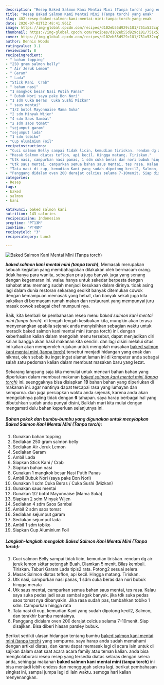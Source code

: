 ```yaml
---
description: "Resep Baked Salmon Kani Mentai Mini (Tanpa torch) yang enak"
title: "Resep Baked Salmon Kani Mentai Mini (Tanpa torch) yang enak"
slug: 402-resep-baked-salmon-kani-mentai-mini-tanpa-torch-yang-enak
date: 2020-07-02T12:48:41.961Z
image: https://img-global.cpcdn.com/recipes/d102eb55d929c181/751x532cq70/baked-salmon-kani-mentai-mini-tanpa-torch-foto-resep-utama.jpg
thumbnail: https://img-global.cpcdn.com/recipes/d102eb55d929c181/751x532cq70/baked-salmon-kani-mentai-mini-tanpa-torch-foto-resep-utama.jpg
cover: https://img-global.cpcdn.com/recipes/d102eb55d929c181/751x532cq70/baked-salmon-kani-mentai-mini-tanpa-torch-foto-resep-utama.jpg
author: Dennis Woods
ratingvalue: 3.1
reviewcount: 8
recipeingredient:
- " bahan topping"
- "250 gram salmon belly"
- " Air Jeruk Lemon"
- " Garam"
- " Lada"
- "Stick Kani  Crab"
- " bahan nasi"
- "1 mangkok besar Nasi Putih Panas"
- " Bubuk Nori saya pake Bon Nori"
- "1 sdm Cuka Beras  Cuka Sushi Mizkan"
- " saus mentai"
- "1/2 botol Mayonnaise Mama Suka"
- "2 sdm Minyak Wijen"
- "4 sdm Saos Sambal"
- "2 sdm saos tomat"
- "sejumput garam"
- "sejumput lada"
- "1 sdm tobiko"
- "Cup Aluminium Foil"
recipeinstructions:
- "Cuci salmon Belly sampai tidak licin, kemudian tiriskan. rendam dg air jeruk lemon skitar setengah Buah. Diamkan 5 menit. Bilas kembali. Tiriskan. Taburi Garam Lada tipis2 rata. Potong2 sesuai selera."
- "Masak Salmon diatas teflon, api kecil. Hingga matang. Tiriskan."
- "Utk nasi, campurkan nasi panas, 1 sdm cuka beras dan nori bubuk hingga merata"
- "Utk saus mentai, campurkan semua bahan saus mentai, tes rasa. Kalau saya suka pedas jadi saus sambal agak banyak. jika tdk suka pedas saos tomat nya dibanyakin. Jika rasa sudah pas, tambahkan tobiko 1 sdm. Campurkan hingga rata"
- "Tata nasi di cup, kemudian Kani yang sudah dipotong kecil2, Salmon, dan terakhir bumbu mentainya."
- "Panggang didalam oven 200 derajat celcius selama 7-10menit. Siap disajikan. Bisa diberi hiasan parsley bubuk."
categories:
- Resep
tags:
- baked
- salmon
- kani

katakunci: baked salmon kani 
nutrition: 143 calories
recipecuisine: Indonesian
preptime: "PT13M"
cooktime: "PT48M"
recipeyield: "3"
recipecategory: Lunch

---
```



![Baked Salmon Kani Mentai Mini (Tanpa torch)](https://img-global.cpcdn.com/recipes/d102eb55d929c181/751x532cq70/baked-salmon-kani-mentai-mini-tanpa-torch-foto-resep-utama.jpg)

<b><i>baked salmon kani mentai mini (tanpa torch)</i></b>, Memasak merupakan sebuah kegiatan yang membahagiakan dilakukan oleh bermacam orang. tidak hanya para wanita, sebagian pria juga banyak juga yang senang dengan kegemaran ini. walau hanya untuk sekedar berpesta dengan sahabat atau memang sudah menjadi kesukaan dalam dirinya. tidak asing lagi dalam dunia restoran sekarang sedikit banyak ditemukan cowok dengan kemampuan memasak yang hebat, dan banyak sekali juga kita saksikan di bermacam rumah makan dan restaurant yang mempunyai juru masak cowok sebagai chef mumpuni nya.

Baik, kita kembali ke pembahasan resep menu <i>baked salmon kani mentai mini (tanpa torch)</i>. di tengah tengah kesibukan kita, mungkin akan terasa menyenangkan apabila sejenak anda menyisihkan sebagian waktu untuk meracik baked salmon kani mentai mini (tanpa torch) ini. dengan keberhasilan kalian dalam mengolah menu tersebut, dapat menjadikan diri kalian bangga akan hasil makanan kita sendiri. dan lagi disini melalui situs ini kalian akan memperoleh rujukan untuk mengolah masakan <u>baked salmon kani mentai mini (tanpa torch)</u> tersebut menjadi hidangan yang enak dan nikmat, oleh sebab itu ingat ingat alamat laman ini di komputer anda sebagai salah satu pedoman kalian dalam membuat masakan baru yang lezat.




Sekarang langsung saja kita memulai untuk mencari bahan bahan yang diperlukan dalam membuat makanan <u><i>baked salmon kani mentai mini (tanpa torch)</i></u> ini. seenggaknya bisa disiapkan <b>19</b> bahan bahan yang diperlukan di makanan ini. agar nantinya dapat tercapai rasa yang lumayan dan sempurna. dan juga persiapkan waktu anda sejenak, karena anda akan mengolahnya paling tidak dengan <b>6</b> tahapan. saya harap berbagai hal yang dibutuhkan sudah anda punyai disini, Baiklah mari kita mulai dengan mengamati dulu bahan keperluan selanjutnya ini.

<!--inarticleads1-->

##### Bahan pokok dan bumbu-bumbu yang digunakan untuk menyiapkan Baked Salmon Kani Mentai Mini (Tanpa torch):

1. Gunakan  bahan topping
1. Sediakan 250 gram salmon belly
1. Sediakan  Air Jeruk Lemon
1. Sediakan  Garam
1. Ambil  Lada
1. Siapkan Stick Kani / Crab
1. Siapkan  bahan nasi
1. Gunakan 1 mangkok besar Nasi Putih Panas
1. Ambil  Bubuk Nori (saya pake Bon Nori)
1. Gunakan 1 sdm Cuka Beras / Cuka Sushi (Mizkan)
1. Gunakan  saus mentai
1. Gunakan 1/2 botol Mayonnaise (Mama Suka)
1. Siapkan 2 sdm Minyak Wijen
1. Sediakan 4 sdm Saos Sambal
1. Ambil 2 sdm saos tomat
1. Sediakan sejumput garam
1. Sediakan sejumput lada
1. Ambil 1 sdm tobiko
1. Siapkan Cup Aluminium Foil




<!--inarticleads2-->

##### Langkah-langkah mengolah Baked Salmon Kani Mentai Mini (Tanpa torch):

1. Cuci salmon Belly sampai tidak licin, kemudian tiriskan. rendam dg air jeruk lemon skitar setengah Buah. Diamkan 5 menit. Bilas kembali. Tiriskan. Taburi Garam Lada tipis2 rata. Potong2 sesuai selera.
1. Masak Salmon diatas teflon, api kecil. Hingga matang. Tiriskan.
1. Utk nasi, campurkan nasi panas, 1 sdm cuka beras dan nori bubuk hingga merata
1. Utk saus mentai, campurkan semua bahan saus mentai, tes rasa. Kalau saya suka pedas jadi saus sambal agak banyak. jika tdk suka pedas saos tomat nya dibanyakin. Jika rasa sudah pas, tambahkan tobiko 1 sdm. Campurkan hingga rata
1. Tata nasi di cup, kemudian Kani yang sudah dipotong kecil2, Salmon, dan terakhir bumbu mentainya.
1. Panggang didalam oven 200 derajat celcius selama 7-10menit. Siap disajikan. Bisa diberi hiasan parsley bubuk.




Berikut sedikit ulasan hidangan tentang bumbu <u>baked salmon kani mentai mini (tanpa torch)</u> yang sempurna. saya harap anda sudah memahami dengan artikel diatas, dan kamu dapat memasak lagi di acara lain untuk di sajikan dalam saat saat acara acara family atau teman kalian. anda bisa mengkolaborasi resep resep yang tersedia diatas selaras dengan selera anda, sehingga makanan <b>baked salmon kani mentai mini (tanpa torch)</b> ini bisa menjadi lebih endess dan menggugah selera lagi. berikut pembahasan singkat ini, sampai jumpa lagi di lain waktu. semoga hari kalian menyenangkan.
